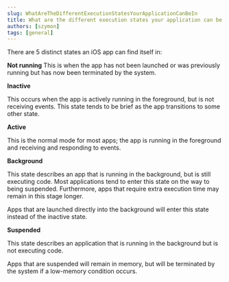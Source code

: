 ```yaml
---
slug: WhatAreTheDifferentExecutionStatesYourApplicationCanBeIn
title: What are the different execution states your application can be in?
authors: [szymon]
tags: [general]
---
```


There are 5 distinct states an iOS app can find itself in:

**Not running**
This is when the app has not been launched or was previously running but has now been terminated by the system.

**Inactive**

This occurs when the app is actively running in the foreground, but is not receiving events. This state tends to be brief as the app transitions to some other state.

**Active**

This is the normal mode for most apps; the app is running in the foreground and receiving and responding to events.

**Background**

This state describes an app that is running in the background, but is still executing code. Most applications tend to enter this state on the way to being suspended. Furthermore, apps that require extra execution time may remain in this stage longer.

Apps that are launched directly into the background will enter this state instead of the inactive state.

**Suspended**

This state describes an application that is running in the background but is not executing code.

Apps that are suspended will remain in memory, but will be terminated by the system if a low-memory condition occurs.

